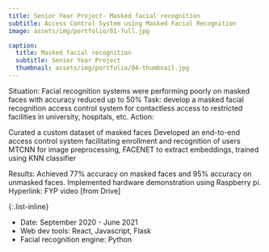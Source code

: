 ```yaml
---
title: Senior Year Project- Masked facial recognition
subtitle: Access Control System using Masked Facial Recognition
image: assets/img/portfolio/01-full.jpg

caption:
  title: Masked facial recognition
  subtitle: Senior Year Project
  thumbnail: assets/img/portfolio/04-thumbnail.jpg
---
```

<!-- Developed a robust facial recognition system that recognizes masked faces with 77% accuracy. Used image augmentation, feature extraction, and multi-class classification using SVM to develop the recognition engine.  -->
Situation: Facial recognition systems were performing poorly on masked faces with accuracy reduced up to 50%
Task: develop a masked facial recognition access control system for contactless access to restricted facilities in university, hospitals, etc.
Action:

Curated a custom dataset of masked faces
Developed an end-to-end access control system facilitating enrollment and recognition of users
MTCNN for image preprocessing, FACENET to extract embeddings, trained using KNN classifier 

Results: Achieved 77% accuracy on masked faces and 95% accuracy on unmasked faces. Implemented hardware demonstration using Raspberry pi.   Hyperlink: FYP video [from Drive]


{:.list-inline}
- Date: September 2020 - June 2021
- Web dev tools: React, Javascript, Flask
- Facial recognition engine: Python 

